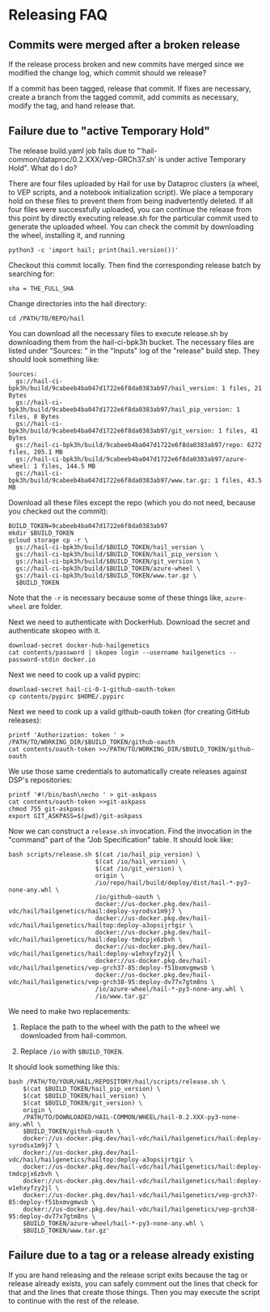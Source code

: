 # Releasing FAQ

## Commits were merged after a broken release

If the release process broken and new commits have merged since we modified the change log, which
commit should we release?

If a commit has been tagged, release that commit. If fixes are necessary, create a branch from the
tagged commit, add commits as necessary, modify the tag, and hand release that.

## Failure due to "active Temporary Hold"

The release build.yaml job fails due to "'hail-common/dataproc/0.2.XXX/vep-GRCh37.sh' is under
active Temporary Hold". What do I do?

There are four files uploaded by Hail for use by Dataproc clusters (a wheel, to VEP scripts, and a
notebook initialization script). We place a temporary hold on these files to prevent them from being
inadvertently deleted. If all four files were successfully uploaded, you can continue the release
from this point by directly executing release.sh for the particular commit used to generate the
uploaded wheel. You can check the commit by downloading the wheel, installing it, and running

    python3 -c 'import hail; print(hail.version())'

Checkout this commit locally. Then find the corresponding release batch by searching for:

    sha = THE_FULL_SHA

Change directories into the hail directory:

    cd /PATH/TO/REPO/hail

You can download all the necessary files to execute release.sh by downloading them from the
hail-ci-bpk3h bucket. The necessary files are listed under "Sources: " in the "Inputs" log of the
"release" build step. They should look something like:

    Sources:
      gs://hail-ci-bpk3h/build/9cabeeb4ba047d1722e6f8da0383ab97/hail_version: 1 files, 21 Bytes
      gs://hail-ci-bpk3h/build/9cabeeb4ba047d1722e6f8da0383ab97/hail_pip_version: 1 files, 8 Bytes
      gs://hail-ci-bpk3h/build/9cabeeb4ba047d1722e6f8da0383ab97/git_version: 1 files, 41 Bytes
      gs://hail-ci-bpk3h/build/9cabeeb4ba047d1722e6f8da0383ab97/repo: 6272 files, 205.1 MB
      gs://hail-ci-bpk3h/build/9cabeeb4ba047d1722e6f8da0383ab97/azure-wheel: 1 files, 144.5 MB
      gs://hail-ci-bpk3h/build/9cabeeb4ba047d1722e6f8da0383ab97/www.tar.gz: 1 files, 43.5 MB

Download all these files except the repo (which you do not need, because you checked out the commit):

	BUILD_TOKEN=9cabeeb4ba047d1722e6f8da0383ab97
    mkdir $BUILD_TOKEN
    gcloud storage cp -r \
	  gs://hail-ci-bpk3h/build/$BUILD_TOKEN/hail_version \
      gs://hail-ci-bpk3h/build/$BUILD_TOKEN/hail_pip_version \
      gs://hail-ci-bpk3h/build/$BUILD_TOKEN/git_version \
      gs://hail-ci-bpk3h/build/$BUILD_TOKEN/azure-wheel \
      gs://hail-ci-bpk3h/build/$BUILD_TOKEN/www.tar.gz \
	  $BUILD_TOKEN

Note that the `-r` is necessary because some of these things like, `azure-wheel` are folder.

Next we need to authenticate with DockerHub. Download the secret and authenticate skopeo with it.

    download-secret docker-hub-hailgenetics
    cat contents/password | skopeo login --username hailgenetics --password-stdin docker.io

Next we need to cook up a valid pypirc:

    download-secret hail-ci-0-1-github-oauth-token
    cp contents/pypirc $HOME/.pypirc

Next we need to cook up a valid github-oauth token (for creating GitHub releases):

    printf 'Authorization: token ' > /PATH/TO/WORKING_DIR/$BUILD_TOKEN/github-oauth
    cat contents/oauth-token >>/PATH/TO/WORKING_DIR/$BUILD_TOKEN/github-oauth

We use those same credentials to automatically create releases against DSP's repositories:

    printf '#!/bin/bash\necho ' > git-askpass
    cat contents/oauth-token >>git-askpass
    chmod 755 git-askpass
    export GIT_ASKPASS=$(pwd)/git-askpass

Now we can construct a `release.sh` invocation. Find the invocation in the "command" part of the
"Job Specification" table. It should look like:

    bash scripts/release.sh $(cat /io/hail_pip_version) \
                            $(cat /io/hail_version) \
                            $(cat /io/git_version) \
                            origin \
                            /io/repo/hail/build/deploy/dist/hail-*-py3-none-any.whl \
                            /io/github-oauth \
                            docker://us-docker.pkg.dev/hail-vdc/hail/hailgenetics/hail:deploy-syrodsx1m9j7 \
                            docker://us-docker.pkg.dev/hail-vdc/hail/hailgenetics/hailtop:deploy-a3opsijrtgir \
                            docker://us-docker.pkg.dev/hail-vdc/hail/hailgenetics/hail:deploy-tmdcpjx6zbvh \
                            docker://us-docker.pkg.dev/hail-vdc/hail/hailgenetics/hail:deploy-w1ehxyfzy2jl \
                            docker://us-docker.pkg.dev/hail-vdc/hail/hailgenetics/vep-grch37-85:deploy-f51bxmvgmwsb \
                            docker://us-docker.pkg.dev/hail-vdc/hail/hailgenetics/vep-grch38-95:deploy-dv77x7gtm8ns \
                            /io/azure-wheel/hail-*-py3-none-any.whl \
                            /io/www.tar.gz'

We need to make two replacements:

1. Replace the path to the wheel with the path to the wheel we downloaded from hail-common.

2. Replace `/io` with `$BUILD_TOKEN`.

It should look something like this:

    bash /PATH/TO/YOUR/HAIL/REPOSITORY/hail/scripts/release.sh \
	    $(cat $BUILD_TOKEN/hail_pip_version) \
        $(cat $BUILD_TOKEN/hail_version) \
        $(cat $BUILD_TOKEN/git_version) \
        origin \
        /PATH/TO/DOWNLOADED/HAIL-COMMON/WHEEL/hail-0.2.XXX-py3-none-any.whl \
        $BUILD_TOKEN/github-oauth \
        docker://us-docker.pkg.dev/hail-vdc/hail/hailgenetics/hail:deploy-syrodsx1m9j7 \
        docker://us-docker.pkg.dev/hail-vdc/hail/hailgenetics/hailtop:deploy-a3opsijrtgir \
        docker://us-docker.pkg.dev/hail-vdc/hail/hailgenetics/hail:deploy-tmdcpjx6zbvh \
        docker://us-docker.pkg.dev/hail-vdc/hail/hailgenetics/hail:deploy-w1ehxyfzy2jl \
        docker://us-docker.pkg.dev/hail-vdc/hail/hailgenetics/vep-grch37-85:deploy-f51bxmvgmwsb \
        docker://us-docker.pkg.dev/hail-vdc/hail/hailgenetics/vep-grch38-95:deploy-dv77x7gtm8ns \
        $BUILD_TOKEN/azure-wheel/hail-*-py3-none-any.whl \
        $BUILD_TOKEN/www.tar.gz'

## Failure due to a tag or a release already existing

If you are hand releasing and the release script exits because the tag or release already exists,
you can safely comment out the lines that check for that and the lines that create those
things. Then you may execute the script to continue with the rest of the release.

